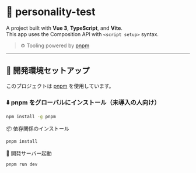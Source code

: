 # 🎯 personality-test

A project built with **Vue 3**, **TypeScript**, and **Vite**.  
This app uses the Composition API with `<script setup>` syntax.

> ⚙️ Tooling powered by [pnpm](https://pnpm.io/)

---

## 🔧 開発環境セットアップ

このプロジェクトは [pnpm](https://pnpm.io/) を使用しています。

### ⬇️ pnpm をグローバルにインストール（未導入の人向け）

```bash
npm install -g pnpm
```

📦 依存関係のインストール
```bash
pnpm install
```

🚀 開発サーバー起動
```bash
pnpm run dev
```


